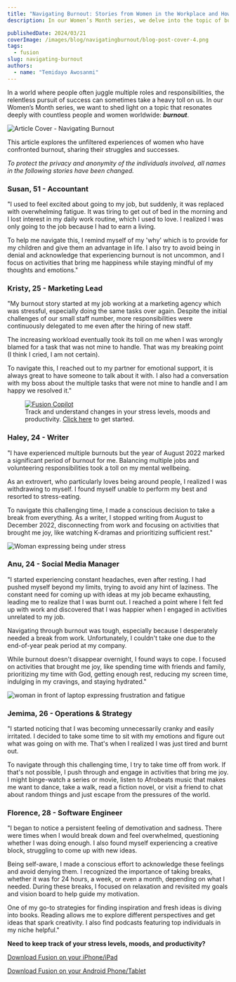 ```yaml
---
title: "Navigating Burnout: Stories from Women in the Workplace and How They're Navigating Through It"
description: In our Women’s Month series, we delve into the topic of burnout, resonating deeply with women worldwide.

publishedDate: 2024/03/21
coverImage: /images/blog/navigatingburnout/blog-post-cover-4.png
tags:
  - fusion
slug: navigating-burnout
authors:
  - name: "Temidayo Awosanmi"
---
```


In a world where people often juggle multiple roles and responsibilities, the relentless pursuit of success can sometimes take a heavy toll on us. In our Women’s Month series, we want to shed light on a topic that resonates deeply with countless people and women worldwide: ***burnout***.

![Article Cover - Navigating Burnout](/images/blog/navigatingburnout/blog-post-cover-4.png)

This article explores the unfiltered experiences of women who have confronted burnout, sharing their struggles and successes.

*To protect the privacy and anonymity of the individuals involved, all names in the following stories have been changed.*

### **Susan, 51 - Accountant**

"I used to feel excited about going to my job, but suddenly, it was replaced with overwhelming fatigue. It was tiring to get out of bed in the morning and I lost interest in my daily work routine, which I used to love. I realized I was only going to the job because I had to earn a living. 

To help me navigate this, I remind myself of my 'why'  which is to provide for my children and give them an advantage in life. I also try to avoid being in denial and acknowledge that experiencing burnout is not uncommon, and I focus on activities that bring me happiness while staying mindful of my thoughts and emotions."

### **Kristy, 25 - Marketing Lead**

"My burnout story started at my job working at a marketing agency which was stressful, especially doing the same tasks over again. Despite the initial challenges of our small staff number, more responsibilities were continuously delegated to me even after the hiring of new staff.

The increasing workload eventually took its toll on me when I was wrongly blamed for a task that was not mine to handle. That was my breaking point (I think I cried, I am not certain). 

To navigate this, I reached out to my partner for emotional support, it is always great to have someone to talk about it with. I also had a conversation with my boss about the multiple tasks that were not mine to handle and I am happy we resolved it."

<figure>
    <a href="https://usefusion.app/" target="_blank" rel="noopener noreferrer">
        <img src="/images/blog/navigatingburnout/fusion-copilot.png"
             alt="Fusion Copilot"
             aria-describedby="caption">
    </a>
    <figcaption id="caption">Track and understand changes in your stress levels, moods and productivity. <a href="https://usefusion.app/">Click here</a> to get started.</figcaption>
</figure>

### **Haley, 24 - Writer**

"I have experienced multiple burnouts but the year of August 2022 marked a significant period of burnout for me. Balancing multiple jobs and volunteering responsibilities took a toll on my mental wellbeing.

As an extrovert, who particularly loves being around people, I realized I was withdrawing to myself. I found myself unable to perform my best and resorted to stress-eating.

To navigate this challenging time, I made a conscious decision to take a break from everything. As a writer, I stopped writing from August to December 2022, disconnecting from work and focusing on activities that brought me joy, like watching K-dramas and prioritizing sufficient rest."

![Woman expressing being under stress](/images/blog/navigatingburnout/blog-post-cover-3.png)

### **Anu, 24 -  Social Media Manager**

"I started experiencing constant headaches, even after resting. I had pushed myself beyond my limits, trying to avoid any hint of laziness. The constant need for coming up with ideas at my job became exhausting, leading me to realize that I was burnt out. I reached a point where I felt fed up with work and discovered that I was happier when I engaged in activities unrelated to my job.

Navigating through burnout was tough, especially because I desperately needed a break from work. Unfortunately, I couldn't take one due to the end-of-year peak period at my company.

While burnout doesn't disappear overnight, I found ways to cope. I focused on activities that brought me joy, like spending time with friends and family, prioritizing my time with God, getting enough rest, reducing my screen time, indulging in my cravings, and staying hydrated."

![woman in front of laptop expressing frustration and fatigue](/images/blog/navigatingburnout/concept-burnout-syndrome-business-woman-feels-royalty-free-image-1675458812.jpg)

### **Jemima, 26 - Operations & Strategy**

"I started noticing that I was becoming unnecessarily cranky and easily irritated. I decided to take some time to sit with my emotions and figure out what was going on with me. That's when I realized I was just tired and burnt out.

To navigate through this challenging time, I try to take time off from work. If that's not possible, I push through and engage in activities that bring me joy. I might binge-watch a series or movie, listen to Afrobeats music that makes me want to dance, take a walk, read a fiction novel, or visit a friend to chat about random things and just escape from the pressures of the world.

### **Florence, 28 - Software Engineer**

"I began to notice a persistent feeling of demotivation and sadness. There were times when I would break down and feel overwhelmed, questioning whether I was doing enough. I also found myself experiencing a creative block, struggling to come up with new ideas.

Being self-aware, I made a conscious effort to acknowledge these feelings and avoid denying them. I recognized the importance of taking breaks, whether it was for 24 hours, a week, or even a month, depending on what I needed. During these breaks, I focused on relaxation and revisited my goals and vision board to help guide my motivation.

One of my go-to strategies for finding inspiration and fresh ideas is diving into books. Reading allows me to explore different perspectives and get ideas that spark creativity. I also find podcasts featuring top individuals in my niche helpful."

**Need to keep track of your stress levels, moods, and productivity?**

[Download Fusion on your iPhone/iPad](https://apps.apple.com/ca/app/usefusion/id6445860500?platform=iphone)

[Download Fusion on your Android Phone/Tablet](https://play.google.com/store/apps/details?id=com.neurofusion.fusion&pli=1)
